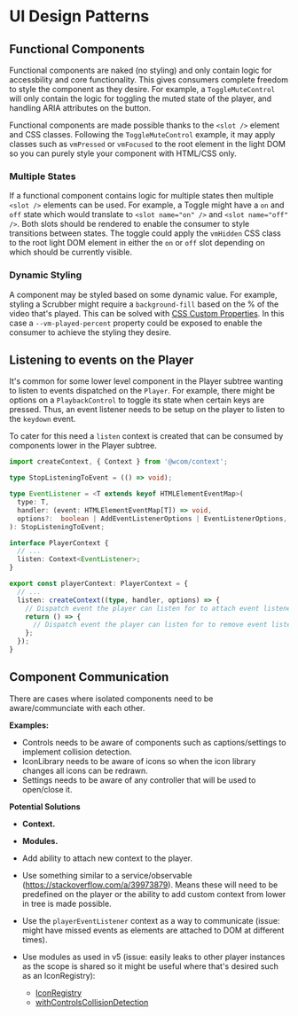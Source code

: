 # UI Design Patterns

## Functional Components

Functional components are naked (no styling) and only contain logic for accessbility and
core functionality. This gives consumers complete freedom to style the component as they desire.
For example, a `ToggleMuteControl` will only contain the logic for toggling the muted state of the
player, and handling ARIA attributes on the button.

Functional components are made possible thanks to the `<slot />` element and CSS classes. Following
the `ToggleMuteControl` example, it may apply classes such as `vmPressed` or `vmFocused` to
the root element in the light DOM so you can purely style your component with HTML/CSS only.

### Multiple States

If a functional component contains logic for multiple states then multiple `<slot />` elements can
be used. For example, a Toggle might have a `on` and `off` state which would translate to
`<slot name="on" />` and `<slot name="off" />`. Both slots should be rendered to enable
the consumer to style transitions between states. The toggle could apply the `vmHidden` CSS
class to the root light DOM element in either the `on` or `off` slot depending on which should
be currently visible.

### Dynamic Styling

A component may be styled based on some dynamic value. For example, styling a Scrubber
might require a `background-fill` based on the % of the video that's played. This can be
solved with [CSS Custom Properties](https://developer.mozilla.org/en-US/docs/Web/CSS/--*). In this
case a `--vm-played-percent` property could be exposed to enable the consumer to achieve the
styling they desire.

## Listening to events on the Player

It's common for some lower level component in the Player subtree wanting to listen to events
dispatched on the `Player`. For example, there might be options on a `PlaybackControl` to toggle
its state when certain keys are pressed. Thus, an event listener needs to be setup on the player
to listen to the `keydown` event.

To cater for this need a `listen` context is created that can be consumed by components lower in
the Player subtree.

```ts
import createContext, { Context } from '@wcom/context';

type StopListeningToEvent = (() => void);

type EventListener = <T extends keyof HTMLElementEventMap>(
  type: T,
  handler: (event: HTMLElementEventMap[T]) => void,
  options?:  boolean | AddEventListenerOptions | EventListenerOptions,
): StopListeningToEvent;

interface PlayerContext {
  // ...
  listen: Context<EventListener>;
}

export const playerContext: PlayerContext = {
  // ...
  listen: createContext((type, handler, options) => {
    // Dispatch event the player can listen for to attach event listener.
    return () => {
      // Dispatch event the player can listen for to remove event listener.
    };
  });
}
```

## Component Communication

There are cases where isolated components need to be aware/communciate with each other.

**Examples:**

- Controls needs to be aware of components such as captions/settings to implement collision detection.
- IconLibrary needs to be aware of icons so when the icon library changes all icons can be redrawn.
- Settings needs to be aware of any controller that will be used to open/close it.

**Potential Solutions**

- **Context.** 

- **Modules.**

- Add ability to attach new context to the player.
- Use something similar to a service/observable (https://stackoverflow.com/a/39973879). Means
  these will need to be predefined on the player or the ability to add custom context from lower
  in tree is made possible.
- Use the `playerEventListener` context as a way to communicate (issue: might have missed events as
  elements are attached to DOM at different times).
- Use modules as used in v5 (issue: easily leaks to other player instances as the scope is shared so
  it might be useful where that's desired such as an IconRegistry):
  - [IconRegistry](https://github.com/vime-js/vime/blob/master/core/src/components/ui/icon-library/IconRegistry.ts)
  - [withControlsCollisionDetection](https://github.com/vime-js/vime/blob/master/core/src/components/ui/controls/controls/withControlsCollisionDetection.ts)
